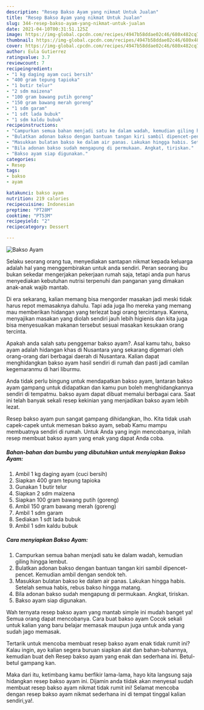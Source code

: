 ```yaml
---
description: "Resep Bakso Ayam yang nikmat Untuk Jualan"
title: "Resep Bakso Ayam yang nikmat Untuk Jualan"
slug: 344-resep-bakso-ayam-yang-nikmat-untuk-jualan
date: 2021-04-10T00:31:51.125Z
image: https://img-global.cpcdn.com/recipes/4947b58ddae02c46/680x482cq70/bakso-ayam-foto-resep-utama.jpg
thumbnail: https://img-global.cpcdn.com/recipes/4947b58ddae02c46/680x482cq70/bakso-ayam-foto-resep-utama.jpg
cover: https://img-global.cpcdn.com/recipes/4947b58ddae02c46/680x482cq70/bakso-ayam-foto-resep-utama.jpg
author: Eula Gutierrez
ratingvalue: 3.7
reviewcount: 7
recipeingredient:
- "1 kg daging ayam cuci bersih"
- "400 gram tepung tapioka"
- "1 butir telur"
- "2 sdm maizena"
- "100 gram bawang putih goreng"
- "150 gram bawang merah goreng"
- "1 sdm garam"
- "1 sdt lada bubuk"
- "1 sdm kaldu bubuk"
recipeinstructions:
- "Campurkan semua bahan menjadi satu ke dalam wadah, kemudian giling hingga lembut."
- "Bulatkan adonan bakso dengan bantuan tangan kiri sambil dipencet-pencet. Kemudian ambil dengan sendok teh."
- "Masukkan bulatan bakso ke dalam air panas. Lakukan hingga habis. Setelah semua habis, rebus bakso hingga matang."
- "Bila adonan bakso sudah mengapung di permukaan. Angkat, tiriskan."
- "Bakso ayam siap digunakan."
categories:
- Resep
tags:
- bakso
- ayam

katakunci: bakso ayam 
nutrition: 219 calories
recipecuisine: Indonesian
preptime: "PT28M"
cooktime: "PT53M"
recipeyield: "2"
recipecategory: Dessert

---
```



![Bakso Ayam](https://img-global.cpcdn.com/recipes/4947b58ddae02c46/680x482cq70/bakso-ayam-foto-resep-utama.jpg)

Selaku seorang orang tua, menyediakan santapan nikmat kepada keluarga adalah hal yang menggembirakan untuk anda sendiri. Peran seorang ibu bukan sekedar mengerjakan pekerjaan rumah saja, tetapi anda pun harus menyediakan kebutuhan nutrisi terpenuhi dan panganan yang dimakan anak-anak wajib mantab.

Di era  sekarang, kalian memang bisa mengorder masakan jadi meski tidak harus repot memasaknya dahulu. Tapi ada juga lho mereka yang memang mau memberikan hidangan yang terlezat bagi orang tercintanya. Karena, menyajikan masakan yang diolah sendiri jauh lebih higienis dan kita juga bisa menyesuaikan makanan tersebut sesuai masakan kesukaan orang tercinta. 



Apakah anda salah satu penggemar bakso ayam?. Asal kamu tahu, bakso ayam adalah hidangan khas di Nusantara yang sekarang digemari oleh orang-orang dari berbagai daerah di Nusantara. Kalian dapat menghidangkan bakso ayam hasil sendiri di rumah dan pasti jadi camilan kegemaranmu di hari liburmu.

Anda tidak perlu bingung untuk mendapatkan bakso ayam, lantaran bakso ayam gampang untuk didapatkan dan kamu pun boleh menghidangkannya sendiri di tempatmu. bakso ayam dapat dibuat memalui berbagai cara. Saat ini telah banyak sekali resep kekinian yang menjadikan bakso ayam lebih lezat.

Resep bakso ayam pun sangat gampang dihidangkan, lho. Kita tidak usah capek-capek untuk memesan bakso ayam, sebab Kamu mampu membuatnya sendiri di rumah. Untuk Anda yang ingin mencobanya, inilah resep membuat bakso ayam yang enak yang dapat Anda coba.

<!--inarticleads1-->

##### Bahan-bahan dan bumbu yang dibutuhkan untuk menyiapkan Bakso Ayam:

1. Ambil 1 kg daging ayam (cuci bersih)
1. Siapkan 400 gram tepung tapioka
1. Gunakan 1 butir telur
1. Siapkan 2 sdm maizena
1. Siapkan 100 gram bawang putih (goreng)
1. Ambil 150 gram bawang merah (goreng)
1. Ambil 1 sdm garam
1. Sediakan 1 sdt lada bubuk
1. Ambil 1 sdm kaldu bubuk




<!--inarticleads2-->

##### Cara menyiapkan Bakso Ayam:

1. Campurkan semua bahan menjadi satu ke dalam wadah, kemudian giling hingga lembut.
1. Bulatkan adonan bakso dengan bantuan tangan kiri sambil dipencet-pencet. Kemudian ambil dengan sendok teh.
1. Masukkan bulatan bakso ke dalam air panas. Lakukan hingga habis. Setelah semua habis, rebus bakso hingga matang.
1. Bila adonan bakso sudah mengapung di permukaan. Angkat, tiriskan.
1. Bakso ayam siap digunakan.




Wah ternyata resep bakso ayam yang mantab simple ini mudah banget ya! Semua orang dapat mencobanya. Cara buat bakso ayam Cocok sekali untuk kalian yang baru belajar memasak maupun juga untuk anda yang sudah jago memasak.

Tertarik untuk mencoba membuat resep bakso ayam enak tidak rumit ini? Kalau ingin, ayo kalian segera buruan siapkan alat dan bahan-bahannya, kemudian buat deh Resep bakso ayam yang enak dan sederhana ini. Betul-betul gampang kan. 

Maka dari itu, ketimbang kamu berfikir lama-lama, hayo kita langsung saja hidangkan resep bakso ayam ini. Dijamin anda tiidak akan menyesal sudah membuat resep bakso ayam nikmat tidak rumit ini! Selamat mencoba dengan resep bakso ayam nikmat sederhana ini di tempat tinggal kalian sendiri,ya!.

